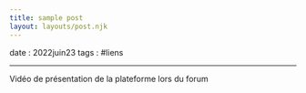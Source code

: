```yaml
---
title: sample post
layout: layouts/post.njk
---
```


date : 2022juin23
tags : #liens

---------

Vidéo de présentation de la plateforme lors du forum